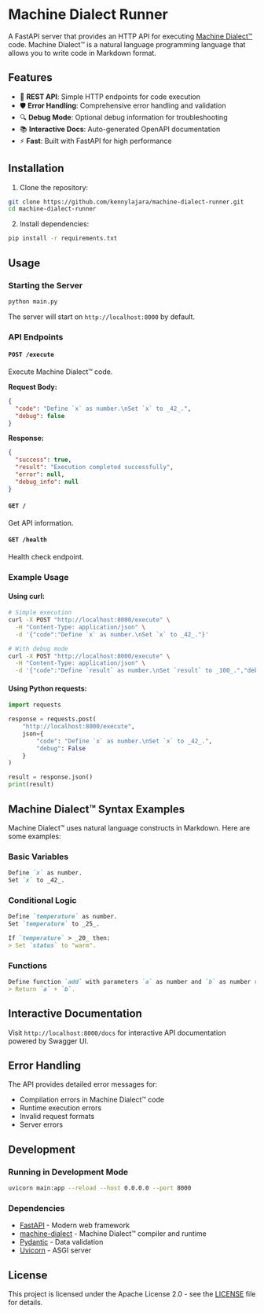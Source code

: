 # Machine Dialect Runner

A FastAPI server that provides an HTTP API for executing [Machine Dialect™](https://pypi.org/project/machine-dialect/) code. Machine Dialect™ is a natural language programming language that allows you to write code in Markdown format.

## Features

- 🚀 **REST API**: Simple HTTP endpoints for code execution
- 🛡️ **Error Handling**: Comprehensive error handling and validation
- 🔍 **Debug Mode**: Optional debug information for troubleshooting
- 📚 **Interactive Docs**: Auto-generated OpenAPI documentation
- ⚡ **Fast**: Built with FastAPI for high performance

## Installation

1. Clone the repository:
```bash
git clone https://github.com/kennylajara/machine-dialect-runner.git
cd machine-dialect-runner
```

2. Install dependencies:
```bash
pip install -r requirements.txt
```

## Usage

### Starting the Server

```bash
python main.py
```

The server will start on `http://localhost:8000` by default.

### API Endpoints

#### `POST /execute`

Execute Machine Dialect™ code.

**Request Body:**
```json
{
  "code": "Define `x` as number.\nSet `x` to _42_.",
  "debug": false
}
```

**Response:**
```json
{
  "success": true,
  "result": "Execution completed successfully",
  "error": null,
  "debug_info": null
}
```

#### `GET /`

Get API information.

#### `GET /health`

Health check endpoint.

### Example Usage

#### Using curl:

```bash
# Simple execution
curl -X POST "http://localhost:8000/execute" \
  -H "Content-Type: application/json" \
  -d '{"code":"Define `x` as number.\nSet `x` to _42_."}'

# With debug mode
curl -X POST "http://localhost:8000/execute" \
  -H "Content-Type: application/json" \
  -d '{"code":"Define `result` as number.\nSet `result` to _100_.","debug":true}'
```

#### Using Python requests:

```python
import requests

response = requests.post(
    "http://localhost:8000/execute",
    json={
        "code": "Define `x` as number.\nSet `x` to _42_.",
        "debug": False
    }
)

result = response.json()
print(result)
```

## Machine Dialect™ Syntax Examples

Machine Dialect™ uses natural language constructs in Markdown. Here are some examples:

### Basic Variables
```markdown
Define `x` as number.
Set `x` to _42_.
```

### Conditional Logic
```markdown
Define `temperature` as number.
Set `temperature` to _25_.

If `temperature` > _20_ then:
> Set `status` to "warm".
```

### Functions
```markdown
Define function `add` with parameters `a` as number and `b` as number returns number:
> Return `a` + `b`.
```

## Interactive Documentation

Visit `http://localhost:8000/docs` for interactive API documentation powered by Swagger UI.

## Error Handling

The API provides detailed error messages for:
- Compilation errors in Machine Dialect™ code
- Runtime execution errors
- Invalid request formats
- Server errors

## Development

### Running in Development Mode

```bash
uvicorn main:app --reload --host 0.0.0.0 --port 8000
```

### Dependencies

- [FastAPI](https://fastapi.tiangolo.com/) - Modern web framework
- [machine-dialect](https://pypi.org/project/machine-dialect/) - Machine Dialect™ compiler and runtime
- [Pydantic](https://pydantic.dev/) - Data validation
- [Uvicorn](https://www.uvicorn.org/) - ASGI server

## License

This project is licensed under the Apache License 2.0 - see the [LICENSE](LICENSE) file for details.

